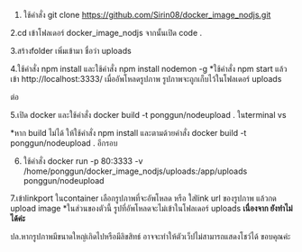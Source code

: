 1. ใช้คำสั่ง git clone https://github.com/Sirin08/docker_image_nodjs.git

2.cd เข้าโฟลเดอร์  docker_image_nodjs จากนั้นเปิด code .

3.สร้างfolder เพิ่มเข้ามา ชื่อว่า uploads

4.ใช้คำสั่ง npm install  และใช้คำสั่ง npm install nodemon -g 
*ใช้คำสั่ง npm start แล้วเข้า http://localhost:3333/ เมื่ออัพโหลดรูปภาพ รูปภาพจะถูกเก็บไว้ในโฟลเดอร์ uploads


ต่อ

5.เปิด docker และใช้คำสั่ง docker build -t ponggun/nodeupload . ในterminal vs

*หาก build ไม่ได้ ให้ใช้คำสั่ง npm install และตามด้วยคำสั่ง  docker build -t ponggun/nodeupload . อีกรอบ

6. ใช้คำสั่ง docker run -p 80:3333 -v /home/ponggun/docker_image_nodjs/uploads:/app/uploads ponggun/nodeupload

7.เข้าlinkport ในcontainer  เลือกรูปภาพที่จะอัพโหลด หรือ ใส่link url ของรูปภาพ  แล้วกด upload image
*ในส่วนของตัวนี้ รูปที่อัพโหลดจะไม่เข้าในโฟลเดอร์ uploads ******เนื่องจาก ยังทำไม่ได้ค่ะ******

ปล.หากรูปภาพมีขนาดใหญ่เกิดไปหรือมีลิขสิทธ์ อาจจะทำให้ตัวเว็ปไม่สามารถแสดงโชว์ได้ ขอบคุณค่ะ
